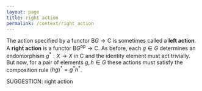```yaml
---
layout: page
title: right action
permalink: /context/right_action
---
```

The action specified by a functor $\mathsf{B} G \to \mathsf{C}$ is sometimes called a **left action**. A **right action** is a functor $\mathsf{B} G^\mathrm{op} \to \mathsf{C}$. As before, each $g \in G$ determines an endomorphism $g^* : X \to X$ in $\mathsf{C}$ and the identity element must act trivially. But now, for a pair of elements $g,h \in G$ these actions must satisfy the composition rule $(hg)^*=g^*h^*$.

SUGGESTION: right action